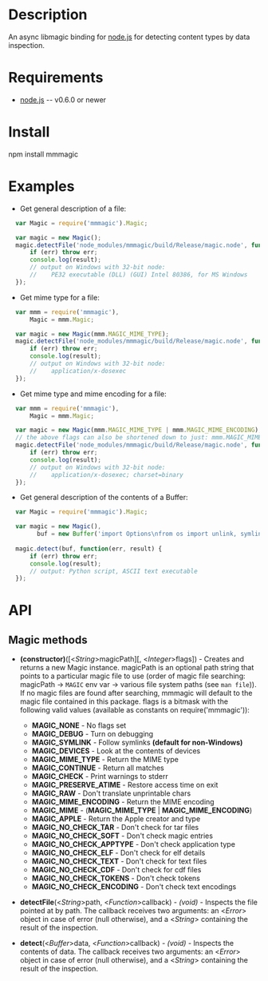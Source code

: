 
Description
===========

An async libmagic binding for [node.js](http://nodejs.org/) for detecting content types by data inspection.


Requirements
============

* [node.js](http://nodejs.org/) -- v0.6.0 or newer


Install
============

npm install mmmagic


Examples
========

* Get general description of a file:
```javascript
  var Magic = require('mmmagic').Magic;

  var magic = new Magic();
  magic.detectFile('node_modules/mmmagic/build/Release/magic.node', function(err, result) {
      if (err) throw err;
      console.log(result);
      // output on Windows with 32-bit node:
      //    PE32 executable (DLL) (GUI) Intel 80386, for MS Windows
  });
```
* Get mime type for a file:
```javascript
  var mmm = require('mmmagic'),
      Magic = mmm.Magic;

  var magic = new Magic(mmm.MAGIC_MIME_TYPE);
  magic.detectFile('node_modules/mmmagic/build/Release/magic.node', function(err, result) {
      if (err) throw err;
      console.log(result);
      // output on Windows with 32-bit node:
      //    application/x-dosexec
  });
```
* Get mime type and mime encoding for a file:
```javascript
  var mmm = require('mmmagic'),
      Magic = mmm.Magic;

  var magic = new Magic(mmm.MAGIC_MIME_TYPE | mmm.MAGIC_MIME_ENCODING);
  // the above flags can also be shortened down to just: mmm.MAGIC_MIME
  magic.detectFile('node_modules/mmmagic/build/Release/magic.node', function(err, result) {
      if (err) throw err;
      console.log(result);
      // output on Windows with 32-bit node:
      //    application/x-dosexec; charset=binary
  });
```
* Get general description of the contents of a Buffer:
```javascript
  var Magic = require('mmmagic').Magic;

  var magic = new Magic(),
        buf = new Buffer('import Options\nfrom os import unlink, symlink');
  
  magic.detect(buf, function(err, result) {
      if (err) throw err;
      console.log(result);
      // output: Python script, ASCII text executable
  });
```

API
===

Magic methods
-------------

* **(constructor)**([<_String_>magicPath][, <_Integer_>flags]) - Creates and returns a new Magic instance. magicPath is an optional path string that points to a particular magic file to use (order of magic file searching: magicPath -> `MAGIC` env var -> various file system paths (see `man file`)). If no magic files are found after searching, mmmagic will default to the magic file contained in this package. flags is a bitmask with the following valid values (available as constants on require('mmmagic')):

    * **MAGIC\_NONE** - No flags set
    * **MAGIC\_DEBUG** - Turn on debugging
    * **MAGIC\_SYMLINK** - Follow symlinks **(default for non-Windows)**
    * **MAGIC\_DEVICES** - Look at the contents of devices
    * **MAGIC\_MIME_TYPE** - Return the MIME type
    * **MAGIC\_CONTINUE** - Return all matches
    * **MAGIC\_CHECK** - Print warnings to stderr
    * **MAGIC\_PRESERVE\_ATIME** - Restore access time on exit
    * **MAGIC\_RAW** - Don't translate unprintable chars
    * **MAGIC\_MIME\_ENCODING** - Return the MIME encoding
    * **MAGIC\_MIME** - (**MAGIC\_MIME\_TYPE** | **MAGIC\_MIME\_ENCODING**)
    * **MAGIC\_APPLE** - Return the Apple creator and type
    * **MAGIC\_NO\_CHECK\_TAR** - Don't check for tar files
    * **MAGIC\_NO\_CHECK\_SOFT** - Don't check magic entries
    * **MAGIC\_NO\_CHECK\_APPTYPE** - Don't check application type
    * **MAGIC\_NO\_CHECK\_ELF** - Don't check for elf details
    * **MAGIC\_NO\_CHECK\_TEXT** - Don't check for text files
    * **MAGIC\_NO\_CHECK\_CDF** - Don't check for cdf files
    * **MAGIC\_NO\_CHECK\_TOKENS** - Don't check tokens
    * **MAGIC\_NO\_CHECK\_ENCODING** - Don't check text encodings

* **detectFile**(<_String_>path, <_Function_>callback) - _(void)_ - Inspects the file pointed at by path. The callback receives two arguments: an <_Error_> object in case of error (null otherwise), and a <_String_> containing the result of the inspection.

* **detect**(<_Buffer_>data, <_Function_>callback) - _(void)_ - Inspects the contents of data. The callback receives two arguments: an <_Error_> object in case of error (null otherwise), and a <_String_> containing the result of the inspection.
